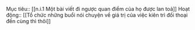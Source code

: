 Mục tiêu:: [[n.i.1 Một bài viết đi ngược quan điểm của họ được lan toả]]
Hoạt động:: [[Tổ chức những buổi nói chuyện về giá trị của việc kiên trì đối thoại đến cùng thì thôi]]